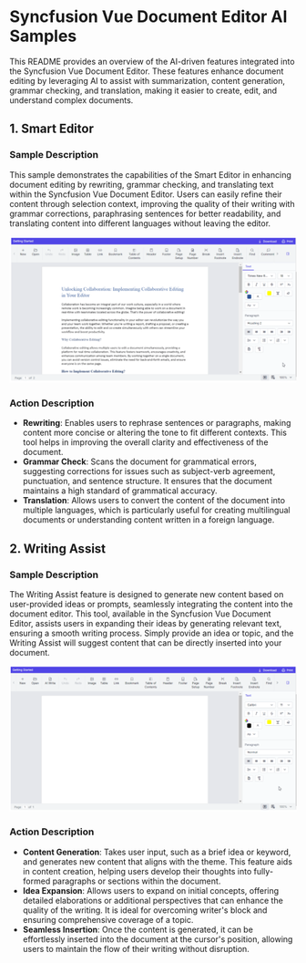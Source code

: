 # Syncfusion Vue Document Editor AI Samples

This README provides an overview of the AI-driven features integrated into the Syncfusion Vue Document Editor. These features enhance document editing by leveraging AI to assist with summarization, content generation, grammar checking, and translation, making it easier to create, edit, and understand complex documents.

## 1. Smart Editor

### Sample Description

This sample demonstrates the capabilities of the Smart Editor in enhancing document editing by rewriting, grammar checking, and translating text within the Syncfusion Vue Document Editor. Users can easily refine their content through selection context, improving the quality of their writing with grammar corrections, paraphrasing sentences for better readability, and translating content into different languages without leaving the editor.

![Document Editor AI Features](../gif-images/document%20editor/smart-editor.gif)

### Action Description

- **Rewriting**: Enables users to rephrase sentences or paragraphs, making content more concise or altering the tone to fit different contexts. This tool helps in improving the overall clarity and effectiveness of the document.
- **Grammar Check**: Scans the document for grammatical errors, suggesting corrections for issues such as subject-verb agreement, punctuation, and sentence structure. It ensures that the document maintains a high standard of grammatical accuracy.
- **Translation**: Allows users to convert the content of the document into multiple languages, which is particularly useful for creating multilingual documents or understanding content written in a foreign language.

## 2. Writing Assist

### Sample Description

The Writing Assist feature is designed to generate new content based on user-provided ideas or prompts, seamlessly integrating the content into the document editor. This tool, available in the Syncfusion Vue Document Editor, assists users in expanding their ideas by generating relevant text, ensuring a smooth writing process. Simply provide an idea or topic, and the Writing Assist will suggest content that can be directly inserted into your document.

![Writing Assist Feature](../gif-images/document%20editor/writing-assist.gif)

### Action Description

- **Content Generation**: Takes user input, such as a brief idea or keyword, and generates new content that aligns with the theme. This feature aids in content creation, helping users develop their thoughts into fully-formed paragraphs or sections within the document.
- **Idea Expansion**: Allows users to expand on initial concepts, offering detailed elaborations or additional perspectives that can enhance the quality of the writing. It is ideal for overcoming writer's block and ensuring comprehensive coverage of a topic.
- **Seamless Insertion**: Once the content is generated, it can be effortlessly inserted into the document at the cursor's position, allowing users to maintain the flow of their writing without disruption.
